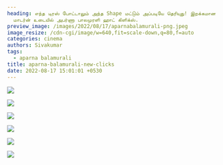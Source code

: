 ```yaml
---
heading: எந்த டிரஸ் போட்டாலும் அந்த Shape மட்டும் அப்படியே தெரியுது! இறக்கமான
  மாடர்ன் உடையில் அபர்ணா பாலமுரளி ஹாட் கிளிக்ஸ்.
preview_image: /images/2022/08/17/aparnabalamurali-png.jpeg
image_resize: /cdn-cgi/image/w=640,fit=scale-down,q=80,f=auto
categories: cinema
authors: Sivakumar
tags:
  - aparna balamurali
title: aparna-balamurali-new-clicks
date: 2022-08-17 15:01:01 +0530
---
```

![](/images/2022/08/17/aparnabalamurali2-png.jpeg)

![](/images/2022/08/17/aparnabalamurali-1--png.jpeg)

![](/images/2022/08/17/aparnabalamurali4-png.jpeg)

![](/images/2022/08/17/aparnabalamurali6-png.jpeg)

![](/images/2022/08/17/aparnabalamurali8-png.jpeg)

![](/images/2022/08/17/aparnabalamurali22-png.jpeg)